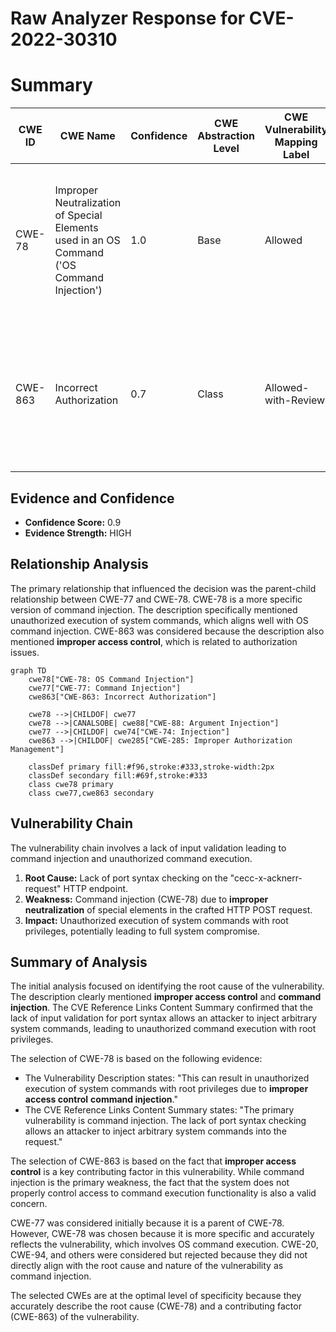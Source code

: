 # Raw Analyzer Response for CVE-2022-30310

# Summary
| CWE ID | CWE Name | Confidence | CWE Abstraction Level | CWE Vulnerability Mapping Label | CWE-Vulnerability Mapping Notes |
|---|---|---|---|---|---|
| CWE-78 | Improper Neutralization of Special Elements used in an OS Command ('OS Command Injection') | 1.0 | Base | Allowed | Primary CWE: The vulnerability allows execution of arbitrary OS commands due to **improper neutralization** of special elements. |
| CWE-863 | Incorrect Authorization | 0.7 | Class | Allowed-with-Review | Secondary CWE: The vulnerability involves **improper access control**, which can be seen as a form of incorrect authorization. |

## Evidence and Confidence

*   **Confidence Score:** 0.9
*   **Evidence Strength:** HIGH

## Relationship Analysis
The primary relationship that influenced the decision was the parent-child relationship between CWE-77 and CWE-78. CWE-78 is a more specific version of command injection. The description specifically mentioned unauthorized execution of system commands, which aligns well with OS command injection. CWE-863 was considered because the description also mentioned **improper access control**, which is related to authorization issues.

```mermaid
graph TD
    cwe78["CWE-78: OS Command Injection"]
    cwe77["CWE-77: Command Injection"]
    cwe863["CWE-863: Incorrect Authorization"]
    
    cwe78 -->|CHILDOF| cwe77
    cwe78 -->|CANALSOBE| cwe88["CWE-88: Argument Injection"]
    cwe77 -->|CHILDOF| cwe74["CWE-74: Injection"]
    cwe863 -->|CHILDOF| cwe285["CWE-285: Improper Authorization Management"]
    
    classDef primary fill:#f96,stroke:#333,stroke-width:2px
    classDef secondary fill:#69f,stroke:#333
    class cwe78 primary
    class cwe77,cwe863 secondary
```

## Vulnerability Chain
The vulnerability chain involves a lack of input validation leading to command injection and unauthorized command execution.

1.  **Root Cause:** Lack of port syntax checking on the "cecc-x-acknerr-request" HTTP endpoint.
2.  **Weakness:** Command injection (CWE-78) due to **improper neutralization** of special elements in the crafted HTTP POST request.
3.  **Impact:** Unauthorized execution of system commands with root privileges, potentially leading to full system compromise.

## Summary of Analysis
The initial analysis focused on identifying the root cause of the vulnerability. The description clearly mentioned **improper access control** and **command injection**. The CVE Reference Links Content Summary confirmed that the lack of input validation for port syntax allows an attacker to inject arbitrary system commands, leading to unauthorized command execution with root privileges.

The selection of CWE-78 is based on the following evidence:
*   The Vulnerability Description states: "This can result in unauthorized execution of system commands with root privileges due to **improper access control** **command injection**."
*   The CVE Reference Links Content Summary states: "The primary vulnerability is command injection. The lack of port syntax checking allows an attacker to inject arbitrary system commands into the request."

The selection of CWE-863 is based on the fact that **improper access control** is a key contributing factor in this vulnerability. While command injection is the primary weakness, the fact that the system does not properly control access to command execution functionality is also a valid concern.

CWE-77 was considered initially because it is a parent of CWE-78. However, CWE-78 was chosen because it is more specific and accurately reflects the vulnerability, which involves OS command execution. CWE-20, CWE-94, and others were considered but rejected because they did not directly align with the root cause and nature of the vulnerability as command injection.

The selected CWEs are at the optimal level of specificity because they accurately describe the root cause (CWE-78) and a contributing factor (CWE-863) of the vulnerability.
